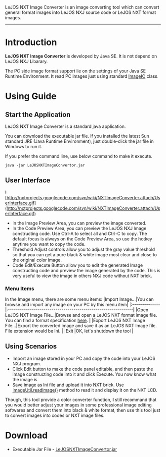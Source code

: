LeJOS NXT Image Converter is an image converting tool which can convert general format images into LeJOS NXJ source code or LeJOS NXT format images.

---

# Introduction #
**LeJOS NXT Image Converter** is developed by Java SE. It is not depend on LeJOS NXJ Libarary.

The PC side image format support lie on the settings of your Java SE Runtime Environment. It read PC images just using standard [ImageIO](http://java.sun.com/javase/6/docs/api/javax/imageio/ImageIO.html) class.

# Using Guide #
## Start the Application ##
LeJOS NXT Image Converter is a standard java application.

You can download the executable jar file. If you installed the latest Sun standard JRE (Java Runtime Environment), just double-click the jar file in Windows to run it.

If you prefer the command line, use below command to make it execute.
```
java -jar LeJOSNXTImageConvertor.jar
```

## User Interface ##
![http://nxtprojects.googlecode.com/svn/wiki/NXTImageConverter.attach/UserInterface.gif](http://nxtprojects.googlecode.com/svn/wiki/NXTImageConverter.attach/UserInterface.gif)

  * In the Image Preview Area, you can preview the image converted.
  * In the Code Preview Area, you can preview the LeJOS NXJ Image constructing code. Use Ctrl-A to select all and Ctrl-C to copy. The default focus is always on the Code Preview Area, so use the hotkey anytime you want to copy the code.
  * Threshold Adjust controls allow you to adjust the gray value threshold so that you can get a pure black & white image most clear and close to the original color image.
  * Code Edit/Execute Button allow you to edit the generated Image constructing code and preview the image generated by the code. This is very useful to view the image in others NXJ code without NXT brick.

### Menu Items ###
In the Image menu, there are some menu items:
|Import Image...|You can browse and import any image on your PC by this menu item|
|:--------------|:---------------------------------------------------------------|
|Open LeJOS NXT Image File...|Browse and open a LeJOS NXT format image file. You can find a format specification [here](http://dl.dropbox.com/u/3644101/NXT_Docs/NXTUtils/javadoc/org/programus/nxj/util/ImageUtil.html#readImage(java.io.File)). |
|Export LeJOS NXT Image File...|Export the converted image and save it as an LeJOS NXT Image file. File extension would be lni. |
|Exit           |OK, let's shutdown the tool                                     |

## Using Scenarios ##
  * Import an image stored in your PC and copy the code into your LeJOS NXJ program.
  * Click Edit button to make the code panel editable, and then paste the image constructing code into it and click Execute. You now know what the image is.
  * Save image as lni file and upload it into NXT brick. Use [ImageUtil.readImage()](http://dl.dropbox.com/u/3644101/NXT_Docs/NXTUtils/javadoc/org/programus/nxj/util/ImageUtil.html#readImage(java.io.File)) method to read it and display it on the NXT LCD.

Though, this tool provide a color converter function, I still recommand that you would better adjust your images in some professional image editing softwares and convert them into black & white format, then use this tool just to convert images into codes or NXT image files.


# Download #
  * Executable Jar File - [LeJOSNXTImageConvertor.jar](http://nxtprojects.googlecode.com/files/LeJOSNXTImageConvertor.jar)